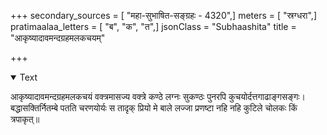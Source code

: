 +++
secondary_sources = [ "महा-सुभाषित-सङ्ग्रहः - 4320",]
meters = [ "स्रग्धरा",]
pratimaalaa_letters = [ "ब", "क", "त",]
jsonClass = "Subhaashita"
title = "आकृष्यादावमन्दग्रहमलकचयम्"

+++

<details open><summary>Text</summary>

आकृष्यादावमन्दग्रहमलकचयं वक्त्रमासज्य वक्त्रे कण्ठे लग्नः सुकण्ठः पुनरपि कुचयोर्दत्तगाढाङ्गसङ्गः।  
बद्धासक्तिर्नितम्बे पतति चरणयोर्यः स तादृक् प्रियो मे बाले लज्जा प्रणष्टा नहि नहि कुटिले चोलकः किं त्रपाकृत्॥
</details>
